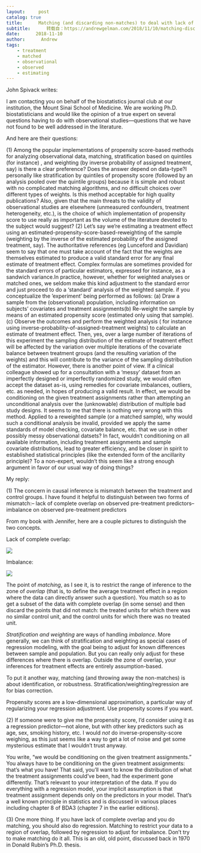 ```yaml
---
layout:     post
catalog: true
title:      Matching (and discarding non-matches) to deal with lack of complete overlap, then regression to adjust for imbalance between treatment and control groups
subtitle:      转载自：https://andrewgelman.com/2018/11/10/matching-discarding-non-matches-deal-lack-complete-overlap-regression-adjust-imbalance-treatment-control-groups/
date:      2018-11-10
author:      Andrew
tags:
    - treatment
    - matched
    - observational
    - observed
    - estimating
---
```





John Spivack writes:

> 
I am contacting you on behalf of the biostatistics journal club at our institution, the Mount Sinai School of Medicine. We are working Ph.D. biostatisticians and would like the opinion of a true expert on several questions having to do with observational studies—questions that we have not found to be well addressed in the literature.


And here are their questions:

> 
(1) Among the popular implementations of propensity score-based methods for analyzing observational data, matching, stratification based on quintiles (for instance) , and weighting (by inverse probability of assigned treatment, say) is there a clear preference? Does the answer depend on data-type?I personally like stratification by quintiles of propensity score (followed by an analysis pooled over the quintile groups) because it is simple and robust with no complicated matching algorithms, and no difficult choices over different types of weights. Is this method acceptable for high quality publications? 
Also, given that the main threats to the validity of observational studies are elsewhere (unmeasured confounders, treatment heterogeneity, etc.), is the choice of which implementation of propensity score to use really as important as the volume of the literature devoted to the subject would suggest?
(2) Let’s say we’re estimating a treatment effect using an estimated-propensity-score-based-reweighting of the sample (weighting by the inverse of the estimated probability of the assigned treatment, say). The authoritative references (eg Lunceford and Davidian) seem to say that one must take account of the fact that the weights are themselves estimated to produce a valid standard error for any final estimate of treatment effect. Complex formulas are sometimes provided for the standard errors of particular estimators, expressed for instance, as a sandwich variance.In practice, however, whether for weighted analyses or matched ones, we seldom make this kind adjustment to the standard error and just proceed to do a ‘standard’ analysis of the weighted sample.
if you conceptualize the ’experiment’ being performed as follows:
(a) Draw a sample from the (observational) population, including information on subjects’ covariates and treatment assignments(b) Re-weight the sample by means of an estimated propensity score (estimated only using that sample).(c) Observe the outcomes and perform the weighted analysis ( for instance using inverse-probability-of-assigned-treatment weights) to calculate an estimate of treatment effect.
Then, yes, over a large number of iterations of this experiment the sampling distribution of the estimate of treatment effect will be affected by the variation over multiple iterations of the covariate balance between treatment groups (and the resulting variation of the weights) and this will contribute to the variance of the sampling distribution of the estimator.
However, there is another point of view. If a clinical colleague showed up for a consultation with a ‘messy’ dataset from an imperfectly designed or imperfectly randomized study, we would often accept the dataset as-is, using remedies for covariate imbalances, outliers, etc. as needed, in hopes of producing a valid result. In effect, we would be conditioning on the given treatment assignments rather than attempting an unconditional analysis over the (unknowable) distribution of multiple bad study designs. It seems to me that there is nothing very wrong with this method. 
Applied to a reweighted sample (or a matched sample), why would such a conditional analysis be invalid, provided we apply the same standards of model checking, covariate balance, etc. that we use in other possibly messy observational datsets? In fact, wouldn’t conditioning on all available information, including treatment assignments and sample covariate distributions, lead to greater efficiency, and be closer in spirit to established statistical principles (like the extended form of the ancillarity principle)? To a non-expert, wouldn’t this seem like a strong enough argument in favor of our usual way of doing things? 


My reply:

(1) The concern in causal inference is mismatch between the treatment and control groups. I have found it helpful to distinguish between two forms of mismatch:– lack of complete overlap on observed pre-treatment predictors– imbalance on observed pre-treatment predictors

From my book with Jennifer, here are a couple pictures to distinguish the two concepts.

Lack of complete overlap:

![](https://andrewgelman.com/wp-content/uploads/2018/11/Screen-Shot-2018-05-11-at-10.24.04-AM-1024x395.png)


Imbalance:

![](https://andrewgelman.com/wp-content/uploads/2018/11/Screen-Shot-2018-05-11-at-10.24.14-AM-1024x357.png)


The point of *matching*, as I see it, is to restrict the range of inference to the zone of *overlap* (that is, to define the average treatment effect in a region where the data can directly answer such a question). You match so as to get a subset of the data with complete overlap (in some sense) and then discard the points that did not match: the treated units for which there was no similar control unit, and the control units for which there was no treated unit.

*Stratification and weighting* are ways of handling *imbalance*. More generally, we can think of stratification and weighting as special cases of regression modeling, with the goal being to adjust for known differences between sample and population. But you can really only adjust for these differences where there is overlap. Outside the zone of overlap, your inferences for treatment effects are entirely assumption-based.

To put it another way, matching (and throwing away the non-matches) is about identification, or robustness. Stratification/weighting/regression are for bias correction.

Propensity scores are a low-dimensional approximation, a particular way of regularizing your regression adjustment. Use propensity scores if you want.

(2) If someone were to give me the propensity score, I’d consider using it as a regression predictor—not alone, but with other key predictors such as age, sex, smoking history, etc. I would *not* do inverse-propensity-score weighing, as this just seems like a way to get a lot of noise and get some mysterious estimate that I wouldn’t trust anyway.

You write, “we would be conditioning on the given treatment assignments.” You always have to be conditioning on the given treatment assignments: that’s what you have! That said, you’ll want to know the distribution of what the treatment assignments could’ve been, had the experiment gone differently. That’s relevant to your interpretation of the data. If you do everything with a regression model, your implicit assumption is that treatment assignment depends only on the predictors in your model. That’s a well known principle in statistics and is discussed in various places including chapter 8 of BDA3 (chapter 7 in the earlier editions).

(3) One more thing. If you have lack of complete overlap and you do matching, you should also do regression. Matching to restrict your data to a region of overlap, followed by regression to adjust for imbalance. Don’t try to make matching do it all. This is an old, old point, discussed back in 1970 in Donald Rubin’s Ph.D. thesis.



